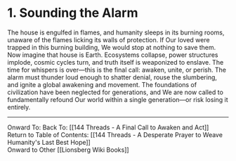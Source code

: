 # 1. Sounding the Alarm

The house is engulfed in flames, and humanity sleeps in its burning rooms, unaware of the flames licking its walls of protection. If Our loved were trapped in this burning building, We would stop at nothing to save them. Now imagine that house is Earth. Ecosystems collapse, power structures implode, cosmic cycles turn, and truth itself is weaponized to enslave. The time for whispers is over—this is the final call: awaken, unite, or perish. The alarm must thunder loud enough to shatter denial, rouse the slumbering, and ignite a global awakening and movement. The foundations of civilization have been neglected for generations, and We are now called to fundamentally refound Our world within a single generation—or risk losing it entirely. 

____

Onward To: 
Back To: [[144 Threads - A Final Call to Awaken and Act]]  
Return to Table of Contents: [[144 Threads - A Desperate Prayer to Weave Humanity's Last Best Hope]]  
Onward to Other [[Lionsberg Wiki Books]]  


